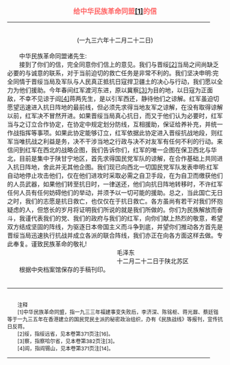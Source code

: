 <center><FONT style="FONT-SIZE: 12pt" COLOR="#FF6666"><B>给中华民族革命同盟<a href="#tail">[1]</a>的信</B></center></FONT>
<HR color="#EE9B73" size="1" width="94%">
<BR>
<center>(一九三六年十二月二十二日)</center>
<BR>
　　中华民族革命同盟诸先生:
<BR>
　　接到了你们的信，完全同意你们信上的意见。我们与晋绥<a href="#tail">[2]</a>当局之间尚缺乏必要的与诚意的联系，对于当前迫切的救亡任务是非常不利的。我们坚决申明:完全同情于晋绥当局及军队与人民真正抵抗日寇捍卫疆土的决心与行动，我们愿以全力为他们援助。今年春间红军渡河东进，原以冀察<a href="#tail">[3]</a>为目的地，以日寇为正面敌，不幸不见谅于阎<a href="#tail">[4]</a>蒋两先生，是以引军西还，静待他们之谅解。红军虽迫切愿望迅速进入抗日阵地的最前线，但必须先求得当地友军之谅解，在没有取得谅解以前，红军决不冒然开进。如果晋绥当局真心抗日，而又于他们认为必要时，红军当与之订立合作协定，在协定中规定划分防线，互相援助，保证给养补充，并统一作战指挥等事项。如果此协定能够订立，红军依据此协定进入晋绥抗战地段，则红军当唯抗战之利益是务，决不干涉当地之行政与决不对友军有任何不利的行动。来信问到红军在西北的战略企图，我们告诉你们，红军的唯一企图在保卫西北与华北，目前是集中于陕甘宁地区，首先求得国民党军队的谅解，在合作基础上共同进入抗日阵地，舍此并无其他企图。我们现已向西北一切国民党军队发表申明:红军自动地停止攻击他们，仅在他们进攻时采取必需之自卫手段，在为自卫而缴获他们的人员武器，如果他们转至抗日时，一律送还，他们向抗日阵地转移时，不许红军任何人员有任何妨碍他们的举动，并须予以一切可能的援助。总之，当此国亡无日之时，我们的志愿是抗日救亡，也仅仅在于抗日救亡。各方虽尚有若干对我们怀抱疑虑的人，但悠长的岁月将证明我们所说的就是我们所做的。你们为民族解放而奋斗，我谨代表我们的党、我们的政府与我们的红军，向你们献上热烈的敬意，希望双方结成坚固的阵线，为驱逐日本帝国主义而斗争到底，并望你们推动各方首先是晋绥当局迅速执行抗战并成立各派的联合阵线，我们亦正在向各方面这样去做。专此奉复。谨致民族革命的敬礼!
<BR>
　　　　　　　　　　　　　　　　　　 毛泽东
<BR>
　　　　　　　　　　　　　　　　　　 十二月二十二日于陕北苏区
<BR>
　　根据中央档案馆保存的手稿刊印。
<BR>
　　<hr><a name="tail"></a>    <FONT style="FONT-SIZE: 9pt">
<BR>
　　注释
<BR>
　　[1]中华民族革命同盟，指一九三三年福建事变失败后，李济深、陈铭枢、蒋光鼐、蔡廷锴等于一九三五年在香港建立的国民党民主派的秘密政治组织，办有《民族战线》等报刊，宣传抗日反蒋。
<BR>
　　[2]绥，指绥远省，见本卷第371页注[16]。
<BR>
　　[3]察，指察哈尔省，见本卷第382页注[3]。
<BR>
　　[4]阎，指阎锡山，见本卷第371页注[14]。
<BR>
</FONT>
<HR color="#EE9B73" size="1" width="94%">

